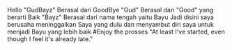 Hello "GudBayz" Berasal dari GoodBye
"Gud" Berasal dari "Good" yang berarti Baik
"Bayz" Berasal dari nama tengah yaitu Bayu
Jadi disini saya berusaha meninggalkan Saya yang dulu dan menyambut diri saya untuk menjadi Bayu yang lebih baik
#Enjoy the prosses
"At least I've started, even though I feel it's already late."
